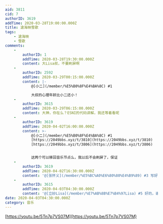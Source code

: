 ```yaml
---
aid: 3811
cid: 7
authorID: 3619
addTime: 2020-03-28T19:00:00.000Z
title: 滄海映雪歌
tags:
    - 滄海映
    - 雪歌
comments:
    -
        authorID: 1
        addTime: 2020-03-28T19:30:00.000Z
        content: 大Lisa叔，不要刷屏啊
    -
        authorID: 2592
        addTime: 2020-03-29T00:15:00.000Z
        content: |-
            @[小二](/member/%E5%B0%8F%E4%BA%8C) #1

            大叔的心理年龄比小二还小！
    -
        authorID: 3615
        addTime: 2020-03-29T06:15:00.000Z
        content: 大神，你在么？ESNI的代码讲解，我还等着看呢
    -
        authorID: 3619
        addTime: 2020-04-02T16:00:00.000Z
        content: >-
            @[小二](/member/%E5%B0%8F%E4%BA%8C) #1
            [https://2049bbs.xyz/t/3810](https://2049bbs.xyz/t/3810)
            [https://2049bbs.xyz/t/3806](https://2049bbs.xyz/t/3806)


            这两个可以移回音乐节点么，我以后不会刷屏了，保证
    -
        authorID: 3619
        addTime: 2020-04-02T16:30:00.000Z
        content: '@[张怀义](/member/%E5%BC%A0%E6%80%80%E4%B9%89) #3 写好了，我@你'
    -
        authorID: 3615
        addTime: 2020-04-03T04:30:00.000Z
        content: '@[立紗Lisa](/member/%E7%AB%8B%E7%B4%97Lisa) #5 好的，谢谢大神'
date: 2020-04-03T04:30:00.000Z
category: 音乐
---
```


[https://youtu.be/5Tn7p7VS07M](https://youtu.be/5Tn7p7VS07M)
